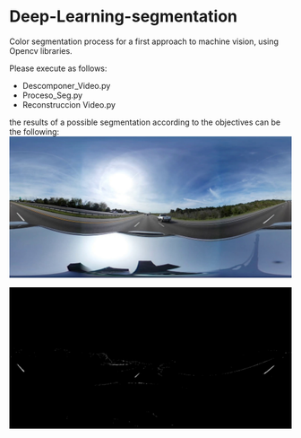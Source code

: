 # Deep-Learning-segmentation
Color segmentation process for a first approach to machine vision, using Opencv libraries. 

Please execute as follows: 
  - Descomponer_Video.py
  - Proceso_Seg.py
  - Reconstruccion Video.py
    
the results of a possible segmentation according to the objectives can be the following: 
![Imagen sin segmentar](https://github.com/Andrresgil/Deep-Learning-segmentation/blob/main/Mi%20Viaje_0_.jpg)

![Imagen Segmentada](https://github.com/Andrresgil/Deep-Learning-segmentation/blob/main/Mi%20Viaje_0.jpg)

